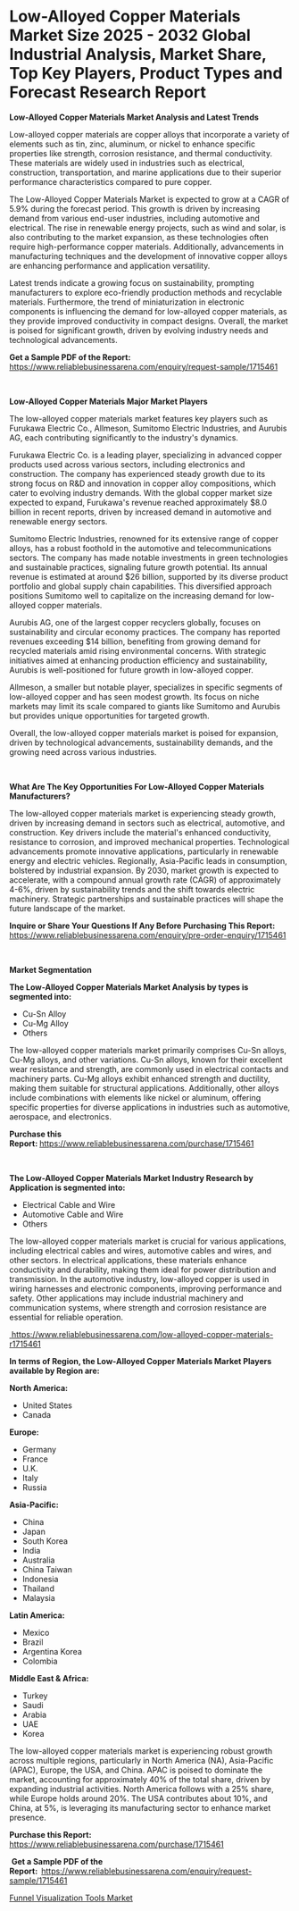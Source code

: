 <p><h1>Low-Alloyed Copper Materials Market Size 2025 - 2032 Global Industrial Analysis, Market Share, Top Key Players, Product Types and Forecast Research Report</h1></p><p><strong>Low-Alloyed Copper Materials Market Analysis and Latest Trends</strong></p>
<p><p>Low-alloyed copper materials are copper alloys that incorporate a variety of elements such as tin, zinc, aluminum, or nickel to enhance specific properties like strength, corrosion resistance, and thermal conductivity. These materials are widely used in industries such as electrical, construction, transportation, and marine applications due to their superior performance characteristics compared to pure copper.</p><p>The Low-Alloyed Copper Materials Market is expected to grow at a CAGR of 5.9% during the forecast period. This growth is driven by increasing demand from various end-user industries, including automotive and electrical. The rise in renewable energy projects, such as wind and solar, is also contributing to the market expansion, as these technologies often require high-performance copper materials. Additionally, advancements in manufacturing techniques and the development of innovative copper alloys are enhancing performance and application versatility.</p><p>Latest trends indicate a growing focus on sustainability, prompting manufacturers to explore eco-friendly production methods and recyclable materials. Furthermore, the trend of miniaturization in electronic components is influencing the demand for low-alloyed copper materials, as they provide improved conductivity in compact designs. Overall, the market is poised for significant growth, driven by evolving industry needs and technological advancements.</p></p>
<p><strong>Get a Sample PDF of the Report:&nbsp;</strong> <a href="https://www.reliablebusinessarena.com/enquiry/request-sample/1715461?utm_campaign=1932&utm_medium=2&utm_source=Github&utm_content=ia&utm_term=12012025&utm_id=low-alloyed-copper-materials">https://www.reliablebusinessarena.com/enquiry/request-sample/1715461</a></p>
<p>&nbsp;</p>
<p><strong>Low-Alloyed Copper Materials Major Market Players</strong></p>
<p><p>The low-alloyed copper materials market features key players such as Furukawa Electric Co., Allmeson, Sumitomo Electric Industries, and Aurubis AG, each contributing significantly to the industry's dynamics.</p><p>Furukawa Electric Co. is a leading player, specializing in advanced copper products used across various sectors, including electronics and construction. The company has experienced steady growth due to its strong focus on R&D and innovation in copper alloy compositions, which cater to evolving industry demands. With the global copper market size expected to expand, Furukawa's revenue reached approximately $8.0 billion in recent reports, driven by increased demand in automotive and renewable energy sectors.</p><p>Sumitomo Electric Industries, renowned for its extensive range of copper alloys, has a robust foothold in the automotive and telecommunications sectors. The company has made notable investments in green technologies and sustainable practices, signaling future growth potential. Its annual revenue is estimated at around $26 billion, supported by its diverse product portfolio and global supply chain capabilities. This diversified approach positions Sumitomo well to capitalize on the increasing demand for low-alloyed copper materials.</p><p>Aurubis AG, one of the largest copper recyclers globally, focuses on sustainability and circular economy practices. The company has reported revenues exceeding $14 billion, benefiting from growing demand for recycled materials amid rising environmental concerns. With strategic initiatives aimed at enhancing production efficiency and sustainability, Aurubis is well-positioned for future growth in low-alloyed copper.</p><p>Allmeson, a smaller but notable player, specializes in specific segments of low-alloyed copper and has seen modest growth. Its focus on niche markets may limit its scale compared to giants like Sumitomo and Aurubis but provides unique opportunities for targeted growth.</p><p>Overall, the low-alloyed copper materials market is poised for expansion, driven by technological advancements, sustainability demands, and the growing need across various industries.</p></p>
<p>&nbsp;</p>
<p><strong>What Are The Key Opportunities For Low-Alloyed Copper Materials Manufacturers?</strong></p>
<p><p>The low-alloyed copper materials market is experiencing steady growth, driven by increasing demand in sectors such as electrical, automotive, and construction. Key drivers include the material's enhanced conductivity, resistance to corrosion, and improved mechanical properties. Technological advancements promote innovative applications, particularly in renewable energy and electric vehicles. Regionally, Asia-Pacific leads in consumption, bolstered by industrial expansion. By 2030, market growth is expected to accelerate, with a compound annual growth rate (CAGR) of approximately 4-6%, driven by sustainability trends and the shift towards electric machinery. Strategic partnerships and sustainable practices will shape the future landscape of the market.</p></p>
<p><strong>Inquire or Share Your Questions If Any Before Purchasing This Report:</strong> <a href="https://www.reliablebusinessarena.com/enquiry/pre-order-enquiry/1715461?utm_campaign=1932&utm_medium=2&utm_source=Github&utm_content=ia&utm_term=12012025&utm_id=low-alloyed-copper-materials">https://www.reliablebusinessarena.com/enquiry/pre-order-enquiry/1715461</a></p>
<p>&nbsp;</p>
<p><strong>Market Segmentation</strong></p>
<p><strong>The Low-Alloyed Copper Materials Market Analysis by types is segmented into:</strong></p>
<p><ul><li>Cu-Sn Alloy</li><li>Cu-Mg Alloy</li><li>Others</li></ul></p>
<p><p>The low-alloyed copper materials market primarily comprises Cu-Sn alloys, Cu-Mg alloys, and other variations. Cu-Sn alloys, known for their excellent wear resistance and strength, are commonly used in electrical contacts and machinery parts. Cu-Mg alloys exhibit enhanced strength and ductility, making them suitable for structural applications. Additionally, other alloys include combinations with elements like nickel or aluminum, offering specific properties for diverse applications in industries such as automotive, aerospace, and electronics.</p></p>
<p><strong>Purchase this Report:&nbsp;</strong><a href="https://www.reliablebusinessarena.com/purchase/1715461?utm_campaign=1932&utm_medium=2&utm_source=Github&utm_content=ia&utm_term=12012025&utm_id=low-alloyed-copper-materials">https://www.reliablebusinessarena.com/purchase/1715461</a></p>
<p>&nbsp;</p>
<p><strong>The Low-Alloyed Copper Materials Market Industry Research by Application is segmented into:</strong></p>
<p><ul><li>Electrical Cable and Wire</li><li>Automotive Cable and Wire</li><li>Others</li></ul></p>
<p><p>The low-alloyed copper materials market is crucial for various applications, including electrical cables and wires, automotive cables and wires, and other sectors. In electrical applications, these materials enhance conductivity and durability, making them ideal for power distribution and transmission. In the automotive industry, low-alloyed copper is used in wiring harnesses and electronic components, improving performance and safety. Other applications may include industrial machinery and communication systems, where strength and corrosion resistance are essential for reliable operation.</p></p>
<p><a href="https://www.reliablebusinessarena.com/low-alloyed-copper-materials-r1715461?utm_campaign=1932&utm_medium=2&utm_source=Github&utm_content=ia&utm_term=12012025&utm_id=low-alloyed-copper-materials">&nbsp;https://www.reliablebusinessarena.com/low-alloyed-copper-materials-r1715461</a></p>
<p><strong>In terms of Region, the Low-Alloyed Copper Materials Market Players available by Region are:</strong></p>
<p>
    <p> <strong> North America: </strong>
        <ul>
            <li>United States</li>
            <li>Canada</li>
        </ul>
        </p> 
    <p> <strong> Europe: </strong>
        <ul>
            <li>Germany</li>
            <li>France</li>
            <li>U.K.</li>
            <li>Italy</li>
            <li>Russia</li>
        </ul>
        </p> 
    <p> <strong> Asia-Pacific: </strong>
        <ul>
            <li>China</li>
            <li>Japan</li>
            <li>South Korea</li>
            <li>India</li>
            <li>Australia</li>
            <li>China Taiwan</li>
            <li>Indonesia</li>
            <li>Thailand</li>
            <li>Malaysia</li>
        </ul>
        </p> 
    <p> <strong> Latin America: </strong>
        <ul>
            <li>Mexico</li>
            <li>Brazil</li>
            <li>Argentina Korea</li>
            <li>Colombia</li>
        </ul>
        </p> 
    <p> <strong> Middle East & Africa: </strong>
        <ul>
            <li>Turkey</li>
            <li>Saudi</li>
            <li>Arabia</li>
            <li>UAE</li>
            <li>Korea</li>
        </ul>
    </p>
    </p>
<p><p>The low-alloyed copper materials market is experiencing robust growth across multiple regions, particularly in North America (NA), Asia-Pacific (APAC), Europe, the USA, and China. APAC is poised to dominate the market, accounting for approximately 40% of the total share, driven by expanding industrial activities. North America follows with a 25% share, while Europe holds around 20%. The USA contributes about 10%, and China, at 5%, is leveraging its manufacturing sector to enhance market presence.</p></p>
<p><strong>Purchase this Report: </strong><a href="https://www.reliablebusinessarena.com/purchase/1715461?utm_campaign=1932&utm_medium=2&utm_source=Github&utm_content=ia&utm_term=12012025&utm_id=low-alloyed-copper-materials">https://www.reliablebusinessarena.com/purchase/1715461</a></p>
<p>&nbsp;<strong>Get a Sample PDF of the Report:&nbsp;&nbsp;</strong><a href="https://www.reliablebusinessarena.com/enquiry/request-sample/1715461?utm_campaign=1932&utm_medium=2&utm_source=Github&utm_content=ia&utm_term=12012025&utm_id=low-alloyed-copper-materials">https://www.reliablebusinessarena.com/enquiry/request-sample/1715461</a></p>
<p><strong></strong></p>
<p><p><a href="https://github.com/luckyshygirl/Market-Research-Report-List-7/blob/main/funnel-visualization-tools-market.md?utm_campaign=1932&utm_medium=2&utm_source=Github&utm_content=ia&utm_term=12012025&utm_id=low-alloyed-copper-materials">Funnel Visualization Tools Market</a></p></p>